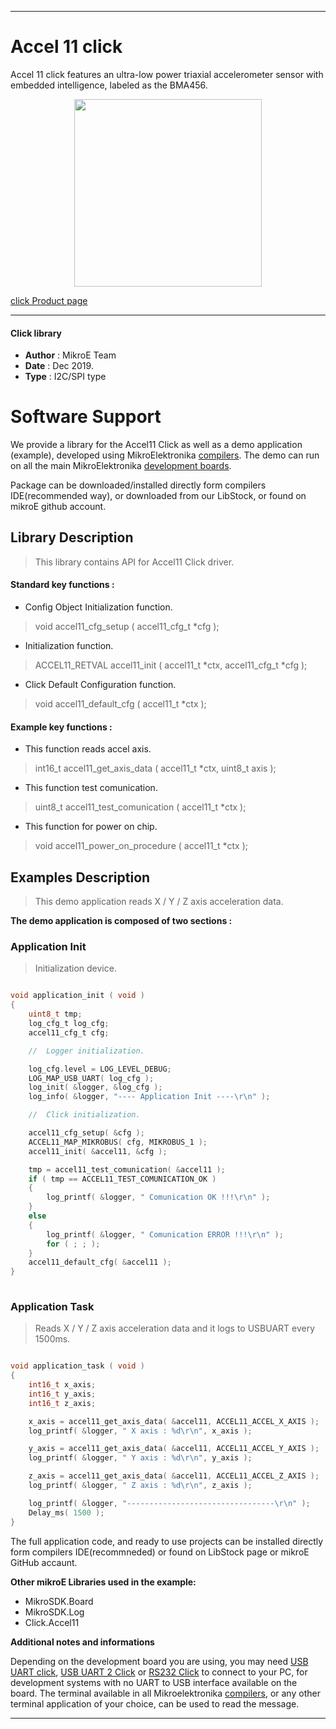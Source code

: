 
---
# Accel 11 click

Accel 11 click features an ultra-low power triaxial accelerometer sensor with embedded intelligence, labeled as the BMA456.

<p align="center">
  <img src="http://download.mikroe.com/images/click_for_ide/accel11_click.png" height=300px>
</p>

[click Product page](<https://www.mikroe.com/accel-11-click>)

---


#### Click library 

- **Author**        : MikroE Team
- **Date**          : Dec 2019.
- **Type**          : I2C/SPI type


# Software Support

We provide a library for the Accel11 Click 
as well as a demo application (example), developed using MikroElektronika 
[compilers](http://shop.mikroe.com/compilers). 
The demo can run on all the main MikroElektronika [development boards](http://shop.mikroe.com/development-boards).

Package can be downloaded/installed directly form compilers IDE(recommended way), or downloaded from our LibStock, or found on mikroE github account. 

## Library Description

> This library contains API for Accel11 Click driver.

#### Standard key functions :

- Config Object Initialization function.
> void accel11_cfg_setup ( accel11_cfg_t *cfg ); 
 
- Initialization function.
> ACCEL11_RETVAL accel11_init ( accel11_t *ctx, accel11_cfg_t *cfg );

- Click Default Configuration function.
> void accel11_default_cfg ( accel11_t *ctx );


#### Example key functions :

- This function reads accel axis.
> int16_t accel11_get_axis_data ( accel11_t *ctx, uint8_t axis );
 
- This function test comunication.
> uint8_t accel11_test_comunication ( accel11_t *ctx );

- This function for power on chip.
> void accel11_power_on_procedure ( accel11_t *ctx );

## Examples Description

> This demo application reads X / Y / Z axis acceleration data.

**The demo application is composed of two sections :**

### Application Init 

> Initialization device.

```c

void application_init ( void )
{
    uint8_t tmp;
    log_cfg_t log_cfg;
    accel11_cfg_t cfg;

    //  Logger initialization.

    log_cfg.level = LOG_LEVEL_DEBUG;
    LOG_MAP_USB_UART( log_cfg );
    log_init( &logger, &log_cfg );
    log_info( &logger, "---- Application Init ----\r\n" );

    //  Click initialization.

    accel11_cfg_setup( &cfg );
    ACCEL11_MAP_MIKROBUS( cfg, MIKROBUS_1 );
    accel11_init( &accel11, &cfg );

    tmp = accel11_test_comunication( &accel11 );
    if ( tmp == ACCEL11_TEST_COMUNICATION_OK )
    {
        log_printf( &logger, " Comunication OK !!!\r\n" );
    }
    else
    {
        log_printf( &logger, " Comunication ERROR !!!\r\n" );
        for ( ; ; );
    }
    accel11_default_cfg( &accel11 );
}
  
```

### Application Task

> Reads X / Y / Z axis acceleration data and it logs to USBUART every 1500ms.

```c

void application_task ( void )
{
    int16_t x_axis;
    int16_t y_axis;
    int16_t z_axis;

    x_axis = accel11_get_axis_data( &accel11, ACCEL11_ACCEL_X_AXIS );
    log_printf( &logger, " X axis : %d\r\n", x_axis );

    y_axis = accel11_get_axis_data( &accel11, ACCEL11_ACCEL_Y_AXIS );
    log_printf( &logger, " Y axis : %d\r\n", y_axis );

    z_axis = accel11_get_axis_data( &accel11, ACCEL11_ACCEL_Z_AXIS );
    log_printf( &logger, " Z axis : %d\r\n", z_axis );

    log_printf( &logger, "---------------------------------\r\n" );
    Delay_ms( 1500 );
} 

```

The full application code, and ready to use projects can be  installed directly form compilers IDE(recommneded) or found on LibStock page or mikroE GitHub accaunt.

**Other mikroE Libraries used in the example:** 

- MikroSDK.Board
- MikroSDK.Log
- Click.Accel11

**Additional notes and informations**

Depending on the development board you are using, you may need 
[USB UART click](http://shop.mikroe.com/usb-uart-click), 
[USB UART 2 Click](http://shop.mikroe.com/usb-uart-2-click) or 
[RS232 Click](http://shop.mikroe.com/rs232-click) to connect to your PC, for 
development systems with no UART to USB interface available on the board. The 
terminal available in all Mikroelektronika 
[compilers](http://shop.mikroe.com/compilers), or any other terminal application 
of your choice, can be used to read the message.



---
